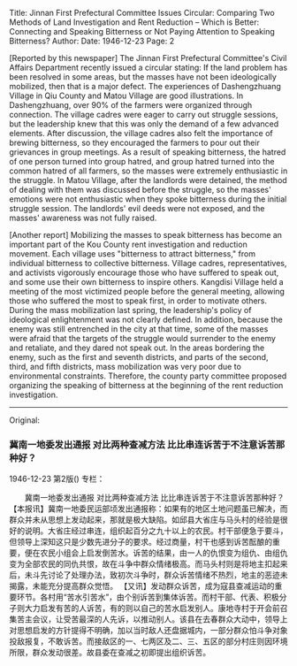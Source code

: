 Title: Jinnan First Prefectural Committee Issues Circular: Comparing Two Methods of Land Investigation and Rent Reduction – Which is Better: Connecting and Speaking Bitterness or Not Paying Attention to Speaking Bitterness?
Author:
Date: 1946-12-23
Page: 2

[Reported by this newspaper] The Jinnan First Prefectural Committee's Civil Affairs Department recently issued a circular stating: If the land problem has been resolved in some areas, but the masses have not been ideologically mobilized, then that is a major defect. The experiences of Dashengzhuang Village in Qiu County and Matou Village are good illustrations. In Dashengzhuang, over 90% of the farmers were organized through connection. The village cadres were eager to carry out struggle sessions, but the leadership knew that this was only the demand of a few advanced elements. After discussion, the village cadres also felt the importance of brewing bitterness, so they encouraged the farmers to pour out their grievances in group meetings. As a result of speaking bitterness, the hatred of one person turned into group hatred, and group hatred turned into the common hatred of all farmers, so the masses were extremely enthusiastic in the struggle. In Matou Village, after the landlords were detained, the method of dealing with them was discussed before the struggle, so the masses' emotions were not enthusiastic when they spoke bitterness during the initial struggle session. The landlords' evil deeds were not exposed, and the masses' awareness was not fully raised.

[Another report] Mobilizing the masses to speak bitterness has become an important part of the Kou County rent investigation and reduction movement. Each village uses "bitterness to attract bitterness," from individual bitterness to collective bitterness. Village cadres, representatives, and activists vigorously encourage those who have suffered to speak out, and some use their own bitterness to inspire others. Kangdisi Village held a meeting of the most victimized people before the general meeting, allowing those who suffered the most to speak first, in order to motivate others. During the mass mobilization last spring, the leadership's policy of ideological enlightenment was not clearly defined. In addition, because the enemy was still entrenched in the city at that time, some of the masses were afraid that the targets of the struggle would surrender to the enemy and retaliate, and they dared not speak out. In the areas bordering the enemy, such as the first and seventh districts, and parts of the second, third, and fifth districts, mass mobilization was very poor due to environmental constraints. Therefore, the county party committee proposed organizing the speaking of bitterness at the beginning of the rent reduction investigation.



<hr /> 

Original: 


### 冀南一地委发出通报  对比两种查减方法  比比串连诉苦于不注意诉苦那种好？

1946-12-23
第2版()
专栏：

　　冀南一地委发出通报
    对比两种查减方法
    比比串连诉苦于不注意诉苦那种好？
    【本报讯】冀南一地委民运部顷发出通报称：如果有的地区土地问题虽已解决，而群众并未从思想上发动起来，那就是极大缺陷。如邱县大省庄与马头村的经验是很好的说明。大省庄经过串连，组织起百分之九十以上的农民。村干部便急于要斗，但领导上深知这只是少数先进分子的要求。经过商量，村干也感到诉苦酝酿的重要，便在农民小组会上启发倒苦水。诉苦的结果，由一人的仇恨变为组仇、由组仇变为全部农民的同仇共恨，故在斗争中群众情绪极高。而马头村则是将地主扣起来后，未斗先讨论了处理办法，致初次斗争时，群众诉苦情绪不热烈，地主的恶迹未揭露，未能充分提高群众觉悟。
    【又讯】发动群众诉苦，成为寇县查减运动的重要环节。各村用“苦水引苦水”，由个别诉苦到集体诉苦。而村干部、代表、积极分子则大力启发有苦的人诉苦，有的则以自己的苦水启发别人。康地寺村于开会前召集苦主会议，让受苦最深的人先诉，以推动别人。该县在去春群众大动中，领导上对思想启发的方针提得不明确，加以当时敌人还盘据城内，一部分群众怕斗争对象投敌报复，不敢诉苦。而接敌区的一、七两区及二、三、五区的部分村庄则因环境所限，群众发动很差。故县委在查减之初即提出组织诉苦。
